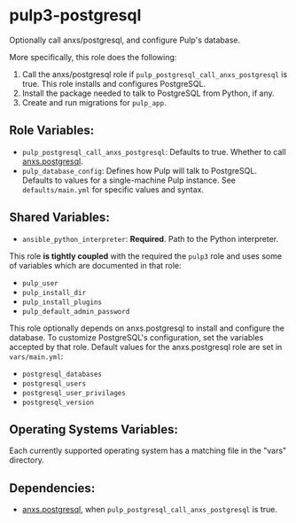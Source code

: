 pulp3-postgresql
================

Optionally call anxs/postgresql, and configure Pulp's database.

More specifically, this role does the following:

1. Call the anxs/postgresql role if `pulp_postgresql_call_anxs_postgresql` is
   true. This role installs and configures PostgreSQL.
2. Install the package needed to talk to PostgreSQL from Python, if any.
3. Create and run migrations for `pulp_app`.

Role Variables:
---------------

* `pulp_postgresql_call_anxs_postgresql`: Defaults to true. Whether to call
  [anxs.postgresql](https://galaxy.ansible.com/anxs/postgresql).
* `pulp_database_config`: Defines how Pulp will talk to PostgreSQL. Defaults
  to values for a single-machine Pulp instance. See `defaults/main.yml` for
  specific values and syntax.

Shared Variables:
-----------------

* `ansible_python_interpreter`: **Required**. Path to the Python interpreter.

This role **is tightly coupled** with the required the `pulp3` role and uses some of
variables which are documented in that role:

* `pulp_user`
* `pulp_install_dir`
* `pulp_install_plugins`
* `pulp_default_admin_password`


This role optionally depends on anxs.postgresql to install and configure the
database. To customize PostgreSQL's configuration, set the variables accepted by that
role. Default values for the anxs.postgresql role are set in `vars/main.yml`:

* `postgresql_databases`
* `postgresql_users`
* `postgresql_user_privilages`
* `postgresql_version`

Operating Systems Variables:
----------------------------

Each currently supported operating system has a matching file in the "vars"
directory.

Dependencies:
-------------

* [anxs.postgresql](https://galaxy.ansible.com/anxs/postgresql), when
  `pulp_postgresql_call_anxs_postgresql` is true.
